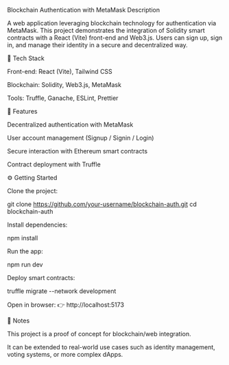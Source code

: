 Blockchain Authentication with MetaMask
Description

A web application leveraging blockchain technology for authentication via MetaMask.
This project demonstrates the integration of Solidity smart contracts with a React (Vite) front-end and Web3.js.
Users can sign up, sign in, and manage their identity in a secure and decentralized way.

🚀 Tech Stack

Front-end: React (Vite), Tailwind CSS

Blockchain: Solidity, Web3.js, MetaMask

Tools: Truffle, Ganache, ESLint, Prettier

🔑 Features

Decentralized authentication with MetaMask

User account management (Signup / Signin / Login)

Secure interaction with Ethereum smart contracts

Contract deployment with Truffle

⚙️ Getting Started

Clone the project:

git clone https://github.com/your-username/blockchain-auth.git
cd blockchain-auth


Install dependencies:

npm install


Run the app:

npm run dev


Deploy smart contracts:

truffle migrate --network development


Open in browser:
👉 http://localhost:5173

📝 Notes

This project is a proof of concept for blockchain/web integration.

It can be extended to real-world use cases such as identity management, voting systems, or more complex dApps.
